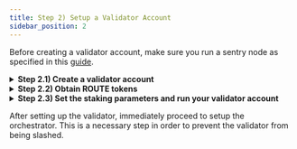 ```yaml
---
title: Step 2) Setup a Validator Account
sidebar_position: 2
---
```


Before creating a validator account, make sure you run a sentry node as specified in this [guide](./run-a-sentry-node).

<details>
<summary><b>Step 2.1) Create a validator account</b></summary>

To setup a validator account, validators need to first run the keygen command with their desired validator key name.

```bash
export VALIDATOR_KEY_NAME=[my-validator-key]
routerd keys add $VALIDATOR_KEY_NAME
```

This will derive a new private key and encrypt it to disk. 
:::caution
Remember the password used or store it in a safe place. 
:::

```bash
# example output

- name: myvalidatorkey
  type: local
  address: router13cyxzsfvmfxsn23spl4nhu0xn307uvj2vju5q0
  pubkey: '{"@type":"/routerprotocol.routerchain.crypto.ethsecp256k1.PubKey",
  mnemonic: ""
  
**Important** write this mnemonic phrase in a safe place.
It is the only way to recover your account if you ever forget your password.

usual husband better echo deputy same depart river ritual detail reveal window moon few health remember fortune awful custom fossil tired lake jealous sign
```
:::tip
The mnemonic phrase is better backed up on a physical paper, storing it in cloud storage may compromise the validator later.
:::

:::tip
Remember the address starting from `router`, this is the address of your Router chain validator account.
:::

</details>

<details>
<summary><b>Step 2.2) Obtain ROUTE tokens</b></summary>

In order to proceed with the next step, validators will have to obtain ROUTE on the Router Chain.

Funds can be requested from the [devnet faucet](https://devnet-faucet.routerprotocol.com/).

After a few minutes, you can verify the deposit on the [explorer UI](https://devnet-explorer.routerprotocol.com). Alternatively, account balance can be queried using the `routerd` CLI with the following command:
```bash
routerd q bank balances <validator-router-address>
```

</details>

<details>
<summary><b>Step 2.3) Set the staking parameters and run your validator account</b></summary>

Obtain your node's tendermint validator Bech32 encoded PubKey consensus address.

```bash
VALIDATOR_PUBKEY=$(routerd tendermint show-validator)
echo $VALIDATOR_PUBKEY

# Example: {"@type":"/cosmos.crypto.ed25519.PubKey","key":"ayAh1DfEkV2r2tglb/yWKlk67Xc5VFPFLdWb2zfoR5o="}
```

Now, initialize new validator with a self-delegation of ROUTE tokens. Most critically, you will need to decide on the values of the validator's staking parameters.

- `moniker` - Validator's name
- `amount` - Validator's initial amount of ROUTE to bond
- `commission-max-change-rate` - Validator's maximum commission change rate percentage (per day)
- `commission-max-rate` - Validator's maximum commission rate percentage
- `commission-rate` - Validator's initial commission rate percentage
- `min-self-delegation` - Validator's minimum required self delegation

Once the parameters are decided, set them as follows -
```bash
MONIKER=<my-moniker>
AMOUNT=100000000000000000000router # to delegate 100 ROUTE, as ROUTE is represented with 18 decimals.
COMMISSION_MAX_CHANGE_RATE=0.1 # e.g. for a 10% maximum change rate percentage per day
COMMISSION_MAX_RATE=0.1 # e.g. for a 10% maximum commission rate percentage
COMMISSION_RATE=0.1 # e.g. for a 10% initial commission rate percentage
MIN_SELF_DELEGATION_AMOUNT=50000000000000000000 # e.g. for a minimum 50 ROUTE self delegation required on the validator
```

Finally, run the following command to finish setting up your validator.

```bash
routerd tx staking create-validator \
--moniker=$MONIKER \
--amount=$AMOUNT \
--gas-prices=500000000route \
--pubkey=$VALIDATOR_PUBKEY \
--from=$VALIDATOR_KEY_NAME \
--keyring-backend=file \
--yes \
--node=tcp://localhost:26657 \
--chain-id=router-1
--commission-max-change-rate=$COMMISSION_MAX_CHANGE_RATE \
--commission-max-rate=$COMMISSION_MAX_RATE \
--commission-rate=$COMMISSION_RATE \
--min-self-delegation=$MIN_SELF_DELEGATION_AMOUNT
```

Extra `create-validator` options to consider:

```bash
--identity=             The optional identity signature (ex. UPort or Keybase)
--pubkey=               The Bech32 encoded PubKey of the validator
--security-contact=     Security contact email (optional) of the validator
--website=              Website (optional) of the validator
```

Verify that the validator was successfully setup by checking the [staking dashboard](https://devnet-hub.routerprotocol.com/staking) or by entering the CLI command given below.

```bash
routerd q staking validators
```

If you see your validator in the list of validators, then congratulations, you have officially joined the Router devnet as a staking validator! 🎉

</details>


After setting up the validator, immediately proceed to setup the orchestrator. This is a necessary step in order to prevent the validator from being slashed.